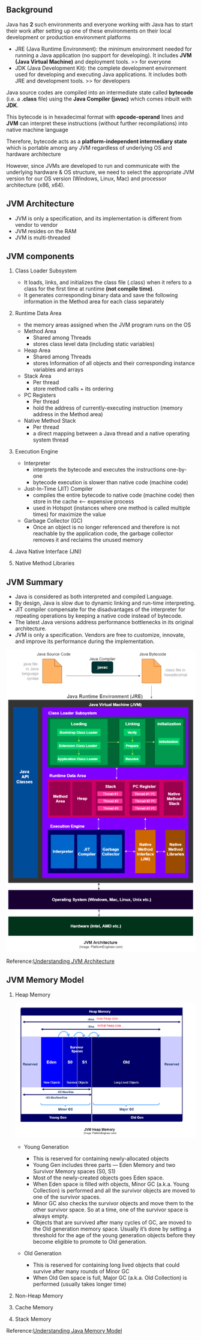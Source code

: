 ## Background

Java has **2** such environments and everyone working with Java has to start their work after setting up one of these environments on their local development or production environment platforms

* JRE (Java Runtime Environment): the minimum environment needed for running a Java application (no support for developing). It includes **JVM (Java Virtual Machine)** and deployment tools. >> for everyone 
* JDK (Java Development Kit): the complete development environment used for developing and executing Java applications. It includes both JRE and development tools. >> for developers


Java source codes are compiled into an intermediate state called **bytecode** (i.e. a **.class** file) using the **Java Compiler (javac)** which comes inbuilt with **JDK**.

This bytecode is in hexadecimal format with **opcode-operand** lines and **JVM** can interpret these instructions (without further recompilations) into native machine language

Therefore, bytecode acts as a **platform-independent intermediary state** which is portable among any JVM regardless of underlying OS and hardware architecture

However, since JVMs are developed to run and communicate with the underlying hardware & OS structure, we need to select the appropriate JVM version for our OS version (Windows, Linux, Mac) and processor architecture (x86, x64).

## JVM Architecture

* JVM is only a specification, and its implementation is different from vendor to vendor
* JVM resides on the RAM
* JVM is multi-threaded

## JVM components
1. Class Loader Subsystem
    * It loads, links, and initializes the class file (.class) when it refers to a class for the first time at runtime **(not compile time)**.
    * It generates corresponding binary data and save the following information in the Method area for each class separately
    
2. Runtime Data Area
    * the memory areas assigned when the JVM program runs on the OS
    * Method Area
      * Shared among Threads
      * stores class level data (including static variables)
    * Heap Area
      * Shared among Threads
      * stores Information of all objects and their corresponding instance variables and arrays
    * Stack Area
      * Per thread
      * store method calls + its ordering
    * PC Registers
      * Per thread
      * hold the address of currently-executing instruction (memory address in the Method area)
    * Native Method Stack
      * Per thread
      * a direct mapping between a Java thread and a native operating system thread
      
3. Execution Engine
    * Interpreter
      * interprets the bytecode and executes the instructions one-by-one
      * bytecode execution is slower than native code (machine code)
    * Just-In-Time (JIT) Compiler 
      * compiles the entire bytecode to native code (machine code) then store in the cache  <-- expensive process
      * used in Hotspot (instances where one method is called multiple times) for maximize the value
    * Garbage Collector (GC)
      * Once an object is no longer referenced and therefore is not reachable by the application code, the garbage collector removes it and reclaims the unused memory 
      
5. Java Native Interface (JNI)

6. Native Method Libraries
  
## JVM Summary
* Java is considered as both interpreted and compiled Language.
* By design, Java is slow due to dynamic linking and run-time interpreting.
* JIT compiler compensate for the disadvantages of the interpreter for repeating operations by keeping a native code instead of bytecode.
* The latest Java versions address performance bottlenecks in its original architecture.
* JVM is only a specification. Vendors are free to customize, innovate, and improve its performance during the implementation.


![JVM png](/images/JVM.png?raw=true "Test")

Reference:[Understanding JVM Architecture](https://medium.com/platform-engineer/understanding-jvm-architecture-22c0ddf09722)


## JVM Memory Model
   1. Heap Memory

      ![Heap Memory.PNG](/images/HeapMemory.PNG?raw=true "Test")

      * Young Generation
         * This is reserved for containing newly-allocated objects
         * Young Gen includes three parts — Eden Memory and two Survivor Memory spaces (S0, S1)
         * Most of the newly-created objects goes Eden space.
         * When Eden space is filled with objects, Minor GC (a.k.a. Young Collection) is performed and all the survivor objects are moved to one of the survivor spaces.
         * Minor GC also checks the survivor objects and move them to the other survivor space. So at a time, one of the survivor space is always empty.
         * Objects that are survived after many cycles of GC, are moved to the Old generation memory space. Usually it’s done by setting a threshold for the age of the young generation objects before they become eligible to promote to Old generation.

      * Old Generation
         * This is reserved for containing long lived objects that could survive after many rounds of Minor GC
         * When Old Gen space is full, Major GC (a.k.a. Old Collection) is performed (usually takes longer time)

   2. Non-Heap Memory
   3. Cache Memory
   4. Stack Memory

Reference:[Understanding Java Memory Model](https://medium.com/platform-engineer/understanding-java-memory-model-1d0863f6d973)
